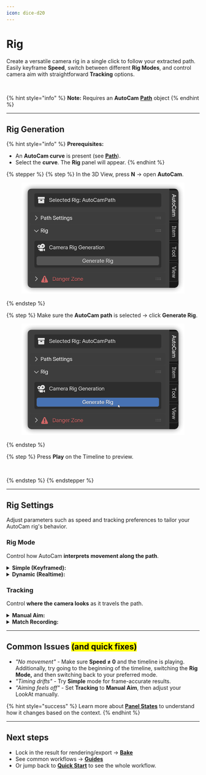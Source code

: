 ```yaml
---
icon: dice-d20
---
```


# Rig

Create a versatile camera rig in a single click to follow your extracted path. Easily keyframe **Speed**, switch between different **Rig Modes**, and control camera aim with straightforward **Tracking** options.

<figure><img src="../../.gitbook/assets/AutoCamRig1.gif" alt=""><figcaption></figcaption></figure>

{% hint style="info" %}
**Note:** Requires an **AutoCam** [**Path**](path.md) object
{% endhint %}

***

## Rig Generation

{% hint style="info" %}
**Prerequisites:**

* An **AutoCam curve** is present (see [**Path**](path.md)).
* Select the **curve**. The **Rig** panel will appear.
{% endhint %}

{% stepper %}
{% step %}
In the 3D View, press **N** → open **AutoCam**.

<div align="left"><figure><img src="../../.gitbook/assets/blender_zSvLUC1pa6.png" alt=""><figcaption></figcaption></figure></div>
{% endstep %}

{% step %}
Make sure the **AutoCam path** is selected → click **Generate Rig**.

<div align="left"><figure><img src="../../.gitbook/assets/MtTcMjJxzq.png" alt=""><figcaption></figcaption></figure></div>
{% endstep %}

{% step %}
Press **Play** on the Timeline to preview.

<figure><img src="../../.gitbook/assets/AutoCamRig2.gif" alt=""><figcaption></figcaption></figure>
{% endstep %}
{% endstepper %}

***

## Rig Settings

Adjust parameters such as speed and tracking preferences to tailor your AutoCam rig's behavior.

### Rig Mode

Control how AutoCam **interprets movement along the path**.

<details>

<summary><strong>Simple (Keyframed):</strong></summary>

Drives the camera along the curve using Blender’s native **Follow Path** object constraint.

<figure><img src="../../.gitbook/assets/AutoCamRig3.gif" alt=""><figcaption></figcaption></figure>

#### **Speed (Keys):**

Sets a constant travel rate along the path. Use **one value** (don’t animate it).

Under the hood, AutoCam scales all **Offset Factor** keys together (Follow Path) so their **relative timing stays the same** while the whole move gets faster or slower.

#### **Sync Speed to Keys:**

Matches **Speed** to the **shot length you set on the timeline**.

If you slide the last **Offset Factor** key to a new end frame and click **Sync,** AutoCam recalculates Speed so the camera **finishes exactly on that frame**.

This prevents the last key from "snapping back" if you touch Speed later and lets you fine-tune safely.

</details>

<details>

<summary><strong>Dynamic (Realtime):</strong></summary>

Drives the camera with AutoCam’s **dynamic evaluator** (custom constraints).\
**Speed is read every frame**, so you can accelerate (`+`), pause (`0`), or reverse (`-`) in real time.

<figure><img src="../../.gitbook/assets/AutoCamRig4.gif" alt=""><figcaption></figcaption></figure>

#### **Speed (Keys):**

Keyframe **Speed** to shape timing.

* **Positive values** = Forward
* **Zero** = Hold
* **Negative values** = Reverse

{% hint style="danger" %}
**Note:** Because Dynamic is live-evaluated, [**Bake**](bake.md) before final render/export to lock the result.
{% endhint %}

</details>

### Tracking

Control **where the camera looks** as it travels the path.

<details>

<summary><strong>Manual Aim:</strong></summary>

The "**\_Aim**" object (and consequently the camera) actively follows the "**\_LookAt**"  object with no tracking automation. The LookAt object needs to be placed or animated manually.

<figure><img src="../../.gitbook/assets/AutoCamRig5.gif" alt=""><figcaption></figcaption></figure>

#### **LookAt:**

Move the spherical **LookAt** empty onto your subject. Keyframe its position (or parent it to the subject) to steer the camera’s aim.

#### **FocusPoint:**

A dedicated **FocusPoint** object, assigned to the camera’s **Focus on Object** (under Depth of Field). You can position or animate it to control the focal distance.

By default, the FocusPoint is **parented to the LookAt**, so when the LookAt moves, the FocusPoint follows. However, you can still move or keyframe the FocusPoint independently for fine-tuned control of focus, even when the LookAt stays fixed.

</details>

<details>

<summary><strong>Match Recording:</strong></summary>

Mutes the **Track To** object constraint on the "**\_Aim**" object and uses the camera’s **recorded rotation keyframes** from your original camera animation. Position still comes from the path.

<figure><img src="../../.gitbook/assets/AutoCamRig6.gif" alt=""><figcaption></figcaption></figure>

#### **Simplify:**

Sets the **tolerance** for removing tiny rotation keys.

**Higher values** allow more deviation → **fewer keys** (but too high can erase intended arcs).

#### **Smoothing:**

Applies a **Butterworth-style low-pass filter** to each rotation axis to reduce high-frequency jitter.

Higher = **smoother** but more softened direction changes.

</details>

***

## Common Issues <mark style="color:$info;">(and quick fixes)</mark>

* _"No movement"_ - Make sure **Speed ≠ 0** and the timeline is playing. Additionally, try going to the beginning of the timeline, switching the **Rig Mode,** and then switching back to your preferred mode.
* _"Timing drifts"_ - Try **Simple** mode for frame-accurate results.
* _"Aiming feels off"_ - Set **Tracking** to **Manual Aim**, then adjust your LookAt manually.

{% hint style="success" %}
Learn more about [**Panel States**](ui-overview.md#panel-states) to understand how it changes based on the context.
{% endhint %}

***

## Next steps

* Lock in the result for rendering/export → [**Bake**](bake.md)
* See common workflows → [**Guides**](../guides.md)
* Or jump back to [**Quick Start**](../../welcome/quick-start.md) to see the whole workflow.

&#x20;&#x20;
